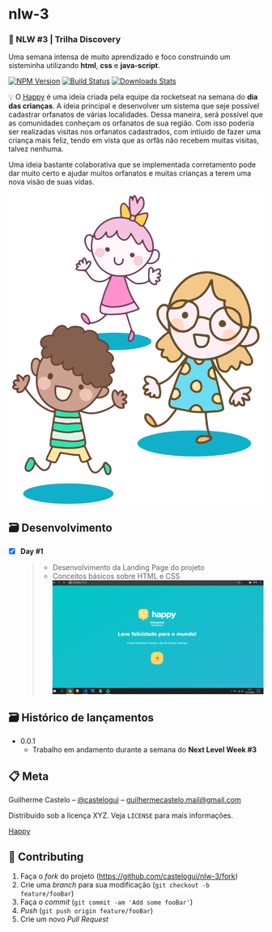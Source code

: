 # nlw-3

### 📜 NLW #3 | Trilha Discovery 
Uma semana intensa de muito aprendizado e foco construindo um sisteminha utilizando **html**, **css** e **java-script**.

[![NPM Version][npm-image]][npm-url]
[![Build Status][travis-image]][travis-url]
[![Downloads Stats][npm-downloads]][npm-url]

💡 O [Happy](https://castelogui.github.io/nlw-3/) é uma ideia criada pela equipe da rocketseat na semana do **dia das crianças**. A ideia principal e desenvolver um sistema que seje possível cadastrar orfanatos de várias localidades. Dessa maneira, será possível que as comunidades conheçam os orfanatos de sua região. Com isso poderia ser realizadas visitas nos orfanatos cadastrados, com intíuido de fazer uma criança mais feliz, tendo em vista que as orfãs não recebem muitas visitas, talvez nenhuma. 

Uma ideia bastante colaborativa que se implementada corretamento pode dar muito certo e ajudar muitos orfanatos e muitas crianças a terem uma nova visão de suas vidas.

![Happy](./public/images/bg.svg)


## 🗃 Desenvolvimento

- [x] **Day #1**
  > - Desenvolvimento da Landing Page do projeto
  > - Conceitos básicos sobre HTML e CSS 
  ![Happy day #1](./public/images/trilha/Happy_day_1.png)

<!-- 
## 📈 Exemplo de uso

Alguns exemplos interessantes e úteis sobre como seu projeto pode ser utilizado. Adicione blocos de códigos e, se necessário, screenshots.

_Para mais exemplos, consulte a [Wiki][wiki]._ 

## 💻 Configuração para Desenvolvimento

Descreva como instalar todas as dependências para desenvolvimento e como rodar um test-suite automatizado de algum tipo. Se necessário, faça isso para múltiplas plataformas.

```sh
make install
npm test
```
-->
## 🗃 Histórico de lançamentos

<!--  
* 0.2.1
    * MUDANÇA: Atualização de docs (código do módulo permanece inalterado)
* 0.2.0
    * MUDANÇA: Remove `setDefaultXYZ()`
    * ADD: Adiciona `init()`
* 0.1.1
    * CONSERTADO: Crash quando chama `baz()` (Obrigado @NomeDoContribuidorGeneroso!)
* 0.1.0
    * O primeiro lançamento adequado
    * MUDANÇA: Renomeia `foo()` para `bar()`
-->
* 0.0.1
    * Trabalho em andamento durante a semana do **Next Level Week #3**

## 📋 Meta

Guilherme Castelo – [@castelogui](https://twitter.com/...) – guilhermecastelo.mail@gmail.com

Distribuído sob a licença XYZ. Veja `LICENSE` para mais informações.

[Happy](https://castelogui.github.io/nlw-3/)

## 🚀 Contributing

1. Faça o _fork_ do projeto (<https://github.com/castelogui/nlw-3/fork>)
2. Crie uma _branch_ para sua modificação (`git checkout -b feature/fooBar`)
3. Faça o _commit_ (`git commit -am 'Add some fooBar'`)
4. _Push_ (`git push origin feature/fooBar`)
5. Crie um novo _Pull Request_

[npm-image]: https://img.shields.io/npm/v/datadog-metrics.svg?style=flat-square
[npm-url]: https://npmjs.org/package/datadog-metrics
[npm-downloads]: https://img.shields.io/npm/dm/datadog-metrics.svg?style=flat-square
[travis-image]: https://img.shields.io/travis/dbader/node-datadog-metrics/master.svg?style=flat-square
[travis-url]: https://travis-ci.org/dbader/node-datadog-metrics
[wiki]: https://github.com/castelogui/nlw-3/wiki
